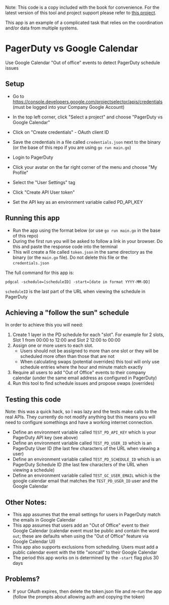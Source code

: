 Note: This code is a copy included with the book for convenience.
For the latest version of this tool and project support please refer to [this project](https://github.com/corsc/pagerduty-gcal).

This app is an example of a complicated task that relies on the coordination and/or data from multiple systems.


# PagerDuty vs Google Calendar

Use Google Calendar "Out of office" events to detect PagerDuty schedule issues

## Setup

* Go to https://console.developers.google.com/projectselector/apis/credentials (must be logged into your Company Google Account)
* In the top left corner, click "Select a project" and choose "PagerDuty vs Google Calendar"
* Click on "Create credentials" - OAuth client ID
* Save the credentials in a file called `credentials.json` next to the binary (or the base of this repo if you are using `go run main.go`)

* Login to PagerDuty
* Click your avatar on the far right corner of the menu and choose "My Profile"
* Select the "User Settings" tag
* Click "Create API User token"
* Set the API key as an environment variable called PD_API_KEY

## Running this app

* Run the app using the format below (or use `go run main.go` in the base of this repo)
* During the first run you will be asked to follow a link in your browser. Do this and paste the response code into the terminal
* This will create a file called `token.json` in the same directory as the binary (or the `main.go` file).  Do not delete this file or the `credentials.json`

The full command for this app is:

`pdgcal -schedule=[scheduleID] -start=[date in format YYYY-MM-DD]`

`scheduleID` is the last part of the URL when viewing the schedule in PagerDuty

## Achieving a "follow the sun" schedule

In order to achieve this you will need:

1) Create 1 layer in the PD schedule for each "slot".  For example for 2 slots, Slot 1 from 00:00 to 12:00 and Slot 2 12:00 to 00:00
1) Assign one or more users to each slot.
	* Users should not be assigned to more than one slot or they will be scheduled more often than those that are not
	* When calculating swaps (potential overrides) this tool will only use schedule entries where the hour and minute match exactly
1) Require all users to add "Out of Office" events to their company calendar (under the same email address as configured in PagerDuty)
1) Run this tool to find schedule issues and propose swaps (overrides)

## Testing this code

Note: this was a quick hack, so I was lazy and the tests make calls to the real APIs.
They currently do not modify anything but this means you will need to configure somethings and have a working internet connection.

* Define an environment variable called `TEST_PD_API_KEY` which is your PagerDuty API key (see above)
* Define an environment variable called `TEST_PD_USER_ID` which is an PagerDuty User ID (the last few characters of the URL when viewing a user)
* Define an environment variable called `TEST_PD_SCHEDULE_ID` which is an PagerDuty Schedule ID (the last few characters of the URL when viewing a schedule)
* Define an environment variable called `TEST_GC_USER_EMAIL` which is the google calendar email that matches the `TEST_PD_USER_ID` user and the Google Calendar


## Other Notes:

* This app assumes that the email settings for users in PagerDuty match the emails in Google Calendar
* This app assumes that users add an "Out of Office" event to their Google Calendar (calendar event must be public and contain the word `out`; these are defaults when using the "Out of Office" feature via Google Calendar UI) 
* This app also supports exclusions from scheduling.  Users must add a public calendar event with the title "xoncall" to their Google Calendar 
* The period this app works on is determined by the `-start` flag plus 30 days


## Problems?

* If your OAuth expires, then delete the token.json file and re-run the app (follow the prompts about allowing auth and copying the token)
